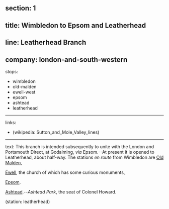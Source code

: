 ﻿section: 1
----
title: Wimbledon to Epsom and Leatherhead
----
line: Leatherhead Branch
----
company: london-and-south-western
----
stops:
- wimbledon
- old-malden
- ewell-west
- epsom
- ashtead
- leatherhead
----
links:
- (wikipedia: Sutton_and_Mole_Valley_lines)
----
text: This branch is intended subsequently to unite with the London and Portsmouth Direct, at Godalming, *via* Epsom.--At present it is opened to Leatherhead, about half-way. The stations *en route* from Wimbledon are [Old Malden](/stations/old-malden),

[Ewell](/stations/ewell), the church of which has some curious monuments,

[Epsom](/stations/epsom).

[Ashtead](/stations/ashtead).--*Ashtead Park*, the seat of Colonel Howard.

(station: leatherhead)
